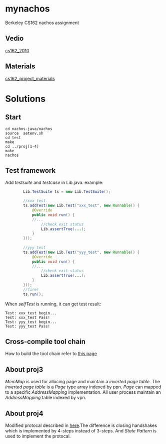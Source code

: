 # mynachos
Berkeley CS162 nachos assignment

## Vedio
[cs162_2010](https://www.bilibili.com/video/av17833855/)

## Materials
[cs162_project_materials](https://people.eecs.berkeley.edu/~kubitron/cs162/)

# Solutions
## Start
```
cd nachos-java/nachos
source  setenv.sh
cd test
make
cd ../proj[1-4]
make
nachos
```

## Test framework
Add *testsuite* and *testcase* in Lib.java. 
example:
``` java
        Lib.TestSuite ts = new Lib.TestSuite();

        //xxx test
        ts.addTest(new Lib.Test("xxx_test", new Runnable() {
            @Override
            public void run() {
            //...
                //check exit status
                Lib.assertTrue(...);
            }
        }));
        
        //yyy test
        ts.addTest(new Lib.Test("yyy_test", new Runnable() {
            @Override
            public void run() {
            //...
                //check exit status
                Lib.assertTrue(...);
            }
        }));
        //fire!
        ts.run();
```

When *selfTest* is running, it can get test result:
```
Test: xxx_test begin...
Test: xxx_test Pass!
Test: yyy_test begin...
Test: yyy_test Pass!
```

## Cross-compile tool chain
How to build the tool chain refer to [this page](https://inst.eecs.berkeley.edu/~cs162/fa13/)

## About proj3
*MemMap* is used for allocing page and maintain a *inverted page table*. The *inverted page table* is a *Page* type array indexed by ppn. *Page* can mapped to a specific *AddressMapping* implementation. All user process maintain an *AddressMapping* table indexed by vpn.

## About proj4
Modified protocal described in [here](https://people.eecs.berkeley.edu/~kubitron/cs162/Nachos/net-proto/spec.html).The difference is closing handshakes which is implemented by 4-steps instead of 3-steps. And *State Pattern* is used to implement the protocal.
